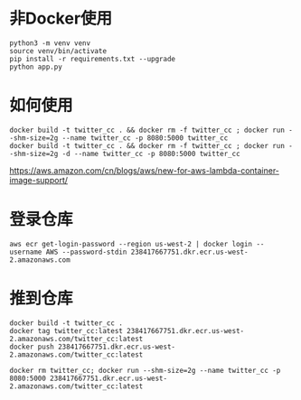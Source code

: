 # 非Docker使用
```shell
python3 -m venv venv
source venv/bin/activate
pip install -r requirements.txt --upgrade
python app.py
```

# 如何使用
```shell
docker build -t twitter_cc . && docker rm -f twitter_cc ; docker run --shm-size=2g --name twitter_cc -p 8080:5000 twitter_cc
docker build -t twitter_cc . && docker rm -f twitter_cc ; docker run --shm-size=2g -d --name twitter_cc -p 8080:5000 twitter_cc
```

https://aws.amazon.com/cn/blogs/aws/new-for-aws-lambda-container-image-support/

# 登录仓库
```shell
aws ecr get-login-password --region us-west-2 | docker login --username AWS --password-stdin 238417667751.dkr.ecr.us-west-2.amazonaws.com
```

# 推到仓库
```shell
docker build -t twitter_cc .
docker tag twitter_cc:latest 238417667751.dkr.ecr.us-west-2.amazonaws.com/twitter_cc:latest
docker push 238417667751.dkr.ecr.us-west-2.amazonaws.com/twitter_cc:latest
```

```shell
docker rm twitter_cc; docker run --shm-size=2g --name twitter_cc -p 8080:5000 238417667751.dkr.ecr.us-west-2.amazonaws.com/twitter_cc:latest 
```